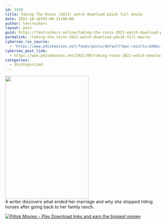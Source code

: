 ```yaml
---
id: 2419
title: Taking The Reins (2021) watch download pdisk full movie
date: 2021-10-16T05:06:11+00:00
author: tentrockers
layout: post
guid: https://tentrockers.online/taking-the-reins-2021-watch-download-pdisk-full-movie/
permalink: /taking-the-reins-2021-watch-download-pdisk-full-movie/
cyberseo_rss_source:
  - 'https://www.pdiskmovies.net/feeds/posts/default?max-results=100&start-index=201'
cyberseo_post_link:
  - https://www.pdiskmovies.net/2021/09/taking-reins-2021-watch-download-pdisk.html
categories:
  - Uncategorized
---
```

<div class="separator">
  <a href="https://1.bp.blogspot.com/-aOW8mPjrxwU/YVM13XZ3wSI/AAAAAAAAba0/PV-wn85tsKYnTkJuaLgZk8ahvtPxLBPLQCLcBGAsYHQ/s281/Taking%2BThe%2BReins%2B%25282021%2529%2Bwatch%2Bdownload%2Bpdisk%2Bfull%2Bmovie.jpg" imageanchor="1"><img loading="lazy" border="0" data-original-height="281" data-original-width="190" height="400" src="https://1.bp.blogspot.com/-aOW8mPjrxwU/YVM13XZ3wSI/AAAAAAAAba0/PV-wn85tsKYnTkJuaLgZk8ahvtPxLBPLQCLcBGAsYHQ/w270-h400/Taking%2BThe%2BReins%2B%25282021%2529%2Bwatch%2Bdownload%2Bpdisk%2Bfull%2Bmovie.jpg" width="270" /></a>
</div>



<div>
  <span>A writer discovers what ended her marriage and why she stopped riding horses after going back to her family ranch.</span>
</div>

[![](https://1.bp.blogspot.com/-KJZYdQTn3nw/YS8VdIdXMyI/AAAAAAAAaw4/BR8dsGkpxw0T8C_4G4ALfMA7cP79KN3kwCLcBGAsYHQ/w400-h58/play_download_buttuons-removebg-preview.png "Pdisk Movies - Play Download links and earn the biggest money")](https://www.cofilink.com/share-video?videoid=nv2m0t001k1p)